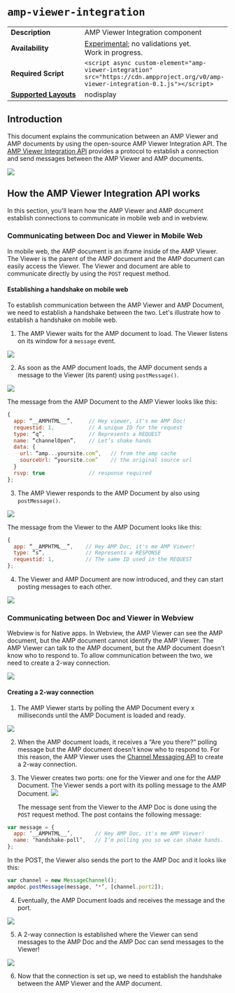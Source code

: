 <!---
Copyright 2016 The AMP HTML Authors. All Rights Reserved.

Licensed under the Apache License, Version 2.0 (the "License");
you may not use this file except in compliance with the License.
You may obtain a copy of the License at

      http://www.apache.org/licenses/LICENSE-2.0

Unless required by applicable law or agreed to in writing, software
distributed under the License is distributed on an "AS-IS" BASIS,
WITHOUT WARRANTIES OR CONDITIONS OF ANY KIND, either express or implied.
See the License for the specific language governing permissions and
limitations under the License.
-->

# <a name="amp-viewer-integration"></a> `amp-viewer-integration`

<table>
  <tr>
    <td width="40%"><strong>Description</strong></td>
    <td>AMP Viewer Integration component</td>
  </tr>
  <tr>
    <td width="40%"><strong>Availability</strong></td>
    <td><div><a href="https://www.ampproject.org/docs/reference/experimental.html">Experimental</a>; no validations yet.</div><div>Work in progress.</div></td>
  </tr>
  <tr>
    <td width="40%"><strong>Required Script</strong></td>
    <td><code>&lt;script async custom-element="amp-viewer-integration" src="https://cdn.ampproject.org/v0/amp-viewer-integration-0.1.js">&lt;/script></code></td>
  </tr>
  <tr>
    <td class="col-fourty"><strong><a href="https://www.ampproject.org/docs/guides/responsive/control_layout.html">Supported Layouts</a></strong></td>
    <td>nodisplay</td>
  </tr>
</table>

## Introduction

This document explains the communication between an AMP Viewer and AMP documents by using the open-source AMP Viewer Integration API.  The [AMP Viewer Integration API](https://github.com/ampproject/amphtml/tree/master/extensions/amp-viewer-integration) provides a protocol to establish a connection and send messages between the AMP Viewer and AMP documents.

<img src="https://avatars1.githubusercontent.com/u/14114390?v=3&s=200"></img>

## How the AMP Viewer Integration API works
In this section, you'll learn how the AMP Viewer and AMP document establish connections to communicate in mobile web and in webview.

### Communicating between Doc and Viewer in Mobile Web
In mobile web, the AMP document is an iframe inside of the AMP Viewer. The Viewer is the parent of the AMP document and the AMP document can easily access the Viewer. The Viewer and document are able to communicate directly by using the `POST` request method.

#### Establishing a handshake on mobile web
To establish communication between the AMP Viewer and AMP Document, we need to establish a handshake between the two.  Let's illustrate how to establish a handshake on mobile web.

1. The AMP Viewer waits for the AMP document to load. The Viewer listens on its window for a `message` event.

<img src="https://avatars1.githubusercontent.com/u/14114390?v=3&s=200"></img>

2. As soon as the AMP document loads, the AMP document sends a message to the Viewer (its parent) using `postMessage()`.

<img src="https://avatars1.githubusercontent.com/u/14114390?v=3&s=200"></img>

   The message from the AMP Document to the AMP Viewer looks like this:

```javascript
{
  app: “__AMPHTML__”,     // Hey viewer, it's me AMP Doc!
  requestid: 1,           // A unique ID for the request
  type: “q”,              // Represents a REQUEST
  name: “channelOpen”,    // Let’s shake hands
  data: {
    url: “amp...yoursite.com”,   // from the amp cache
    sourceUrl: “yoursite.com”    // the original source url
  }
  rsvp: true              // response required
};
```

3. The AMP Viewer responds to the AMP Document by also using `postMessage()`.

<img src="https://avatars1.githubusercontent.com/u/14114390?v=3&s=200"></img>

   The message from the Viewer to the AMP Document looks like this:

```javascript
{
  app: “__AMPHTML__”,    // Hey AMP Doc, it's me AMP Viewer! 
  type: “s”,             // Represents a RESPONSE
  requestid: 1,          // The same ID used in the REQUEST
};
```

4. The Viewer and AMP Document are now introduced, and they can start posting messages to each other.

<img src="https://avatars1.githubusercontent.com/u/14114390?v=3&s=200"></img>


### Communicating between Doc and Viewer in Webview

Webview is for Native apps.  In Webview, the AMP Viewer can see the AMP document, but the AMP document cannot identify the AMP Viewer.  The AMP Viewer can talk to the AMP document, but the AMP document doesn’t know who to respond to. To allow communication between the two, we need to create a 2-way connection.

<img src="https://avatars1.githubusercontent.com/u/14114390?v=3&s=200"></img>

#### Creating a 2-way connection

1. The AMP Viewer starts by polling the AMP Document every x milliseconds until the AMP Document is loaded and ready.

<img src="https://avatars1.githubusercontent.com/u/14114390?v=3&s=200"></img>

2. When the AMP document loads, it receives a “Are you there?”  polling message but the AMP document doesn't know who to respond to.  For this reason, the AMP Viewer uses the [Channel Messaging API](https://developer.mozilla.org/en-US/docs/Web/API/Channel_Messaging_API) to create a 2-way connection.

3. The Viewer creates two ports: one for the Viewer and one for the AMP Document. The Viewer sends a port with its polling message to the AMP Document.
<img src="https://avatars1.githubusercontent.com/u/14114390?v=3&s=200"></img>

   The message sent from the Viewer to the AMP Doc is done using the `POST` request method. The post contains the following message:

```javascript
var message = {
  app: ‘__AMPHTML__’,       // Hey AMP Doc, it's me AMP Viewer!
  name: ‘handshake-poll’,   // I’m polling you so we can shake hands.
};
```

   In the POST, the Viewer also sends the port to the AMP Doc and it looks like this:

```javascript
var channel = new MessageChannel();
ampdoc.postMessage(message, ‘*’, [channel.port2]);
```

4. Eventually, the AMP Document loads and receives the message and the port.

<img src="https://avatars1.githubusercontent.com/u/14114390?v=3&s=200"></img>

5. A 2-way connection is established where the Viewer can send messages to the AMP Doc and the AMP Doc can send messages to the Viewer!

<img src="https://avatars1.githubusercontent.com/u/14114390?v=3&s=200"></img>

6. Now that the connection is set up, we need to establish the handshake between the AMP Viewer and the AMP document. 
